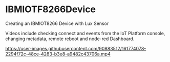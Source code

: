 # IBMIOTF8266Device

Creating an IBMIOT8266 Device with Lux Sensor

Videos include checking connect and events from the IoT Platform console,
changing metadata, remote reboot and node-red Dashboard.



https://user-images.githubusercontent.com/90883512/161774078-2294f72c-48ce-4283-b3e8-a9482c43706a.mp4

